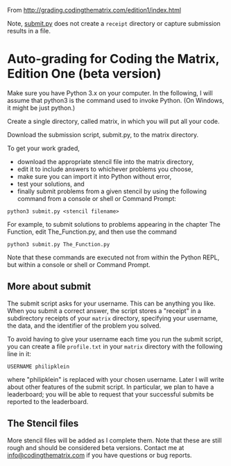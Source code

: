 From http://grading.codingthematrix.com/edition1/index.html

Note, [submit.py](submit.py) does not create a `receipt` directory or capture submission results in a file.   

# Auto-grading for Coding the Matrix, Edition One (beta version)

Make sure you have Python 3.x on your computer.  In the following, I will assume that python3 is the command used to invoke Python.  (On Windows, it might be just python.)

Create a single directory, called matrix, in which you will put all your code.

Download the submission script, submit.py, to the matrix directory.

To get your work graded, 

 * download the appropriate stencil file into the matrix directory,
 * edit it to include answers to whichever problems you choose,
 * make sure you can import it into Python without error,
 * test your solutions, and
 * finally submit problems from a given stencil by using the following command from a console or shell or Command Prompt:

`python3 submit.py <stencil filename>`

For example, to submit solutions to problems appearing in the chapter The Function, edit The_Function.py, and then use the command

`python3 submit.py The_Function.py`

Note that these commands are executed not from within the Python REPL, but within a console or shell or Command Prompt.

## More about submit

The submit script asks for your username. This can be anything you like. When you submit a correct answer, the script stores a "receipt" in a subdirectory receipts of your `matrix` directory, specifying your username, the data, and the identifier of the problem you solved. 

To avoid having to give your username each time you run the submit script, you can create a file `profile.txt` in your `matrix` directory with the following line in it:

`USERNAME philipklein` 

where "philipklein" is replaced with your chosen username. Later I will write about other features of the submit script. In particular, we plan to have a leaderboard; you will be able to request that your successful submits be reported to the leaderboard.

## The Stencil files

More stencil files will be added as I complete them.  Note that these are still rough and should be considered beta versions.  Contact me at info@codingthematrix.com if you have questions or bug reports. 